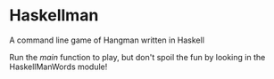 # Haskellman
A command line game of Hangman written in Haskell

Run the *main* function to play, but don't spoil the fun by looking in the HaskellManWords module!
